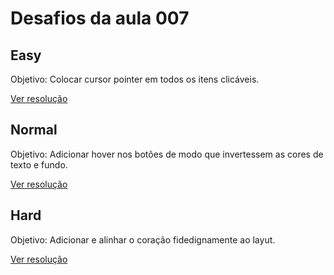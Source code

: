 # Desafios da aula 007

## Easy

Objetivo: Colocar cursor pointer em todos os itens clicáveis.

[Ver resolução](https://github.com/isaquepereira/loja-fone/commit/6346450c69134da58312f6b344d8870da3a5b1fa)

## Normal

Objetivo: Adicionar hover nos botões de modo que invertessem as cores de texto e fundo.

[Ver resolução](https://github.com/isaquepereira/loja-fone/commit/06ee14313600142bdb5c627dd51e83f9d0793c55)

## Hard

Objetivo: Adicionar e alinhar o coração fidedignamente ao layut.

[Ver resolução](https://github.com/isaquepereira/loja-fone/commit/7d1b96e3016c358a1bcc7a937d3ce2941206e527)
